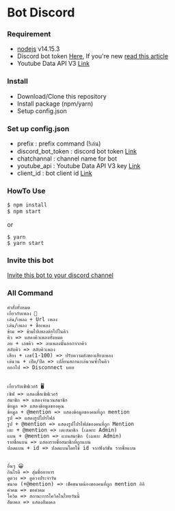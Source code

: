 # Bot Discord

### Requirement

* [nodejs](https://nodejs.org/en/) v14.15.3
* Discord bot token [Here](https://discord.com/developers/applications), If you're new [read this article](https://www.writebots.com/discord-bot-token/)
* Youtube Data API V3 [Link](https://developers.google.com/youtube/v3)

### Install

* Download/Clone this repository
* Install package (npm/yarn)
* Setup config.json

### Set up config.json

* prefix : prefix command (!เล่น)
* discord_bot_token : discord bot token [Link](https://discord.com/developers/applications)
* chatchannal : channel name for bot
* youtube_api : Youtube Data API V3 key [Link](https://developers.google.com/youtube/v3)
* client_id : bot client id [Link](https://discord.com/developers/applications)

### HowTo Use

```bash
$ npm install
$ npm start
```

or

```
$ yarn
$ yarn start
```

### Invite this bot

[Invite this bot to your discord channel](https://discord.com/oauth2/authorize?client_id=718169475777822841&scope=bot&permissions=8)

### All Command

```
คำสั่งทั้งหมด
เกี่ยวกับเพลง 🎵
เล่น/เพลง + Url เพลง
เล่น/เพลง + ชื่อเพลง
ข้าม => ข้ามไปเพลงต่อไปในคิว
คิว => แสดงคิวเพลงทั้งหมด
ลบ + เลขคิว => ลบเพลงนั้นออกจากคิว
สลับคิว => สลับคิวเพลง
เสียง + เลข(1-100) => ปรับความดังของเสียงเพลง
เล่นวน + เปิด/ปิด => เปลี่ยนสถานะเล่นวนซ้ำในคิว
ออกไป => Disconnect บอท
​
​
เกี่ยวกับเซิฟเวอร์ 🖥
เซิฟ => แสดงชื่อเซิฟเวอร์
สมาชิก => แสดงจำนวนสมาชิก
ข้อมูล => แสดงข้อมูลของคุณ
ข้อมูล + @mention => แสดงข้อมูลของคนที่ถูก mention
รูป => แสดงรูปโปรไฟล์
รูป + @mention => แสดงรูปโปรไฟล์ของคนที่ถูก Mention
เตะ + @mention => เตะสมาชิก (เฉพาะ Admin)
แบน + @mention => แบนสมาชิก (เฉพาะ Admin)
รายชื่อแบน => แสดงรายชื่อสมาชิกที่ถูกแบน
ปลดแบน + id => ปลดแบนโดยใช้ id จากฟังก์ชัน รายชื่อแบน
​
​
อื่นๆ 😀
กินไรดี => สุ่มชื่ออาหาร
ดูดวง => ดูดวงประจำวัน
ขนาด (+@mention) => เช็คขนาดน้องของคนที่ถูก mention อิอิ
คำคม => ขอคำคม
โควิด => สถานะการโควิดในไทยวันนี้
สีมงคล => แสดงสีมงคล
```
